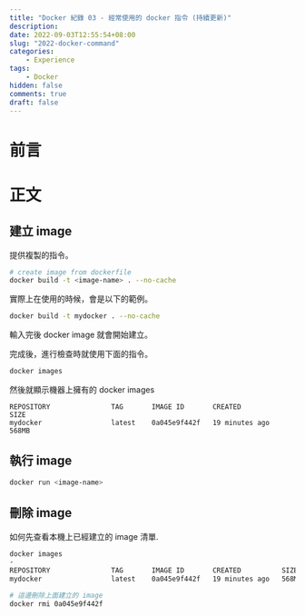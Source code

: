```yaml
---
title: "Docker 紀錄 03 - 經常使用的 docker 指令 (持續更新)"
description: 
date: 2022-09-03T12:55:54+08:00
slug: "2022-docker-command"
categories:
    - Experience
tags:
    - Docker
hidden: false
comments: true
draft: false
---
```


# 前言

# 正文

## 建立 image

提供複製的指令。

```bash
# create image from dockerfile
docker build -t <image-name> . --no-cache
```

實際上在使用的時候，會是以下的範例。

```bash
docker build -t mydocker . --no-cache
```

輸入完後 docker image 就會開始建立。

完成後，進行檢查時就使用下面的指令。

```bash
docker images
```

然後就顯示機器上擁有的 docker images

```
REPOSITORY               TAG       IMAGE ID       CREATED          SIZE
mydocker                 latest    0a045e9f442f   19 minutes ago   568MB
```

## 執行 image

```bash
docker run <image-name>
```


## 刪除 image

如何先查看本機上已經建立的 image 清單.

```bash
docker images
-
REPOSITORY               TAG       IMAGE ID       CREATED          SIZE
mydocker                 latest    0a045e9f442f   19 minutes ago   568MB
```



```bash
# 這邊刪除上面建立的 image 
docker rmi 0a045e9f442f
```
